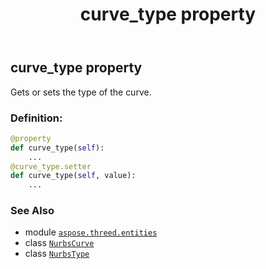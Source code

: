﻿---
title: curve_type property
second_title: Aspose.3D for Python via .NET API References
description: 
type: docs
weight: 120
url: /python-net/aspose.threed.entities/nurbscurve/curve_type/
is_root: false
---

## curve_type property


Gets or sets the type of the curve.
### Definition:
```python
@property
def curve_type(self):
    ...
@curve_type.setter
def curve_type(self, value):
    ...
```

### See Also
* module [`aspose.threed.entities`](../../)
* class [`NurbsCurve`](/3d/python-net/aspose.threed.entities/nurbscurve)
* class [`NurbsType`](/3d/python-net/aspose.threed.entities/nurbstype)
